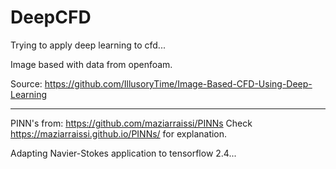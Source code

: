 # DeepCFD

Trying to apply deep learning to cfd...

Image based with data from openfoam.

Source: https://github.com/IllusoryTime/Image-Based-CFD-Using-Deep-Learning

------------------------------------------------------------------------------------------------------------------------------------


PINN's from: https://github.com/maziarraissi/PINNs
Check https://maziarraissi.github.io/PINNs/ for explanation.

Adapting Navier-Stokes application to tensorflow 2.4...
